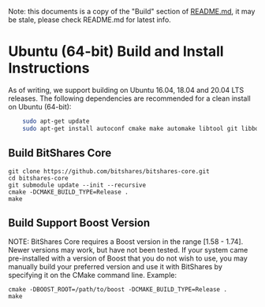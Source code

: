 Note: this documents is a copy of the "Build" section of [README.md](https://github.com/bitshares/bitshares-core/blob/master/README.md#build), it may be stale, please check README.md for latest info.

# Ubuntu (64-bit) Build and Install Instructions
As of writing, we support building on Ubuntu 16.04, 18.04 and 20.04 LTS releases.
The following dependencies are recommended for a clean install on Ubuntu (64-bit):


```bash
    sudo apt-get update
    sudo apt-get install autoconf cmake make automake libtool git libboost-all-dev libssl-dev g++ libcurl4-openssl-dev doxygen
```


## Build BitShares Core

    git clone https://github.com/bitshares/bitshares-core.git
    cd bitshares-core
    git submodule update --init --recursive
    cmake -DCMAKE_BUILD_TYPE=Release .
    make 

## Build Support Boost Version
NOTE: BitShares Core requires a Boost version in the range [1.58 - 1.74]. Newer versions may work, but have not been tested. If your system came pre-installed with a version of Boost that you do not wish to use, you may manually build your preferred version and use it with BitShares by specifying it on the CMake command line. Example:

    cmake -DBOOST_ROOT=/path/to/boost -DCMAKE_BUILD_TYPE=Release .
    make

